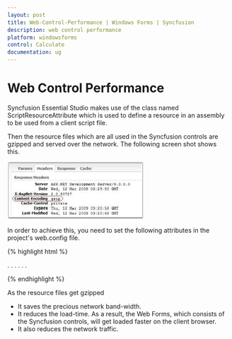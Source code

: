 ```yaml
---
layout: post
title: Web-Control-Performance | Windows Forms | Syncfusion
description: web control performance
platform: windowsforms
control: Calculate
documentation: ug
---
```


# Web Control Performance

Syncfusion Essential Studio makes use of the class named ScriptResourceAttribute which is used to define a resource in an assembly to be used from a client script file. 

Then the resource files which are all used in the Syncfusion controls are gzipped and served over the network. The following screen shot shows this.

![](Web-Control-Performance_images/Web-Control-Performance_img1.jpeg)

In order to achieve this, you need to set the following attributes in the project's web.config file.

{% highlight html %}

<configuration system.web.extensions/>
. . .
<scripting>
<ScriptResourceHandler enableCompression="true" enableCaching="true" />
</scripting>
. . .
</system.web.extensions>

{% endhighlight %}

As the resource files get gzipped

* It saves the precious network band-width.
* It reduces the load-time. As a result, the Web Forms, which consists of the Syncfusion controls, will get loaded faster on the client browser.
* It also reduces the network traffic.